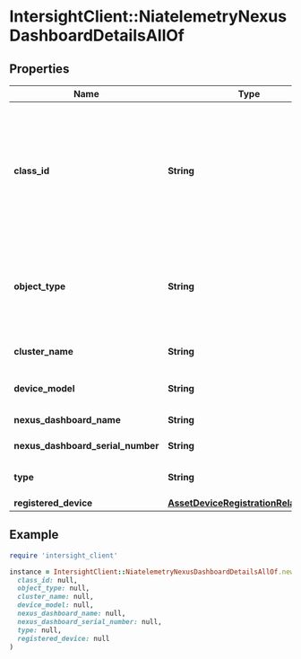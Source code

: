 # IntersightClient::NiatelemetryNexusDashboardDetailsAllOf

## Properties

| Name | Type | Description | Notes |
| ---- | ---- | ----------- | ----- |
| **class_id** | **String** | The fully-qualified name of the instantiated, concrete type. This property is used as a discriminator to identify the type of the payload when marshaling and unmarshaling data. | [default to &#39;niatelemetry.NexusDashboardDetails&#39;] |
| **object_type** | **String** | The fully-qualified name of the instantiated, concrete type. The value should be the same as the &#39;ClassId&#39; property. | [default to &#39;niatelemetry.NexusDashboardDetails&#39;] |
| **cluster_name** | **String** | Name of the nexus dashboard cluster. | [optional] |
| **device_model** | **String** | Model of the nexus dashboard cluster. | [optional] |
| **nexus_dashboard_name** | **String** | Name of the NexusDashboard. | [optional] |
| **nexus_dashboard_serial_number** | **String** | Serial number of NexusDashboard. | [optional] |
| **type** | **String** | Node type of the nexus dashboard cluster. | [optional] |
| **registered_device** | [**AssetDeviceRegistrationRelationship**](AssetDeviceRegistrationRelationship.md) |  | [optional] |

## Example

```ruby
require 'intersight_client'

instance = IntersightClient::NiatelemetryNexusDashboardDetailsAllOf.new(
  class_id: null,
  object_type: null,
  cluster_name: null,
  device_model: null,
  nexus_dashboard_name: null,
  nexus_dashboard_serial_number: null,
  type: null,
  registered_device: null
)
```

